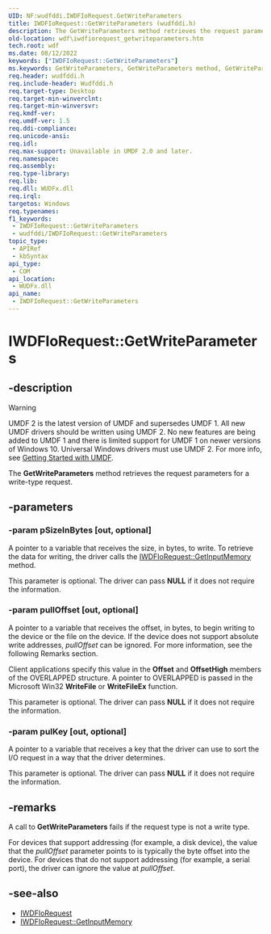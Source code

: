```yaml
---
UID: NF:wudfddi.IWDFIoRequest.GetWriteParameters
title: IWDFIoRequest::GetWriteParameters (wudfddi.h)
description: The GetWriteParameters method retrieves the request parameters for a write-type request.
old-location: wdf\iwdfiorequest_getwriteparameters.htm
tech.root: wdf
ms.date: 08/12/2022
keywords: ["IWDFIoRequest::GetWriteParameters"]
ms.keywords: GetWriteParameters, GetWriteParameters method, GetWriteParameters method,IWDFIoRequest interface, IWDFIoRequest interface,GetWriteParameters method, IWDFIoRequest.GetWriteParameters, IWDFIoRequest::GetWriteParameters, UMDFRequestObjectRef_1aa8b098-4652-435b-beb7-5b7be69fd5d0.xml, umdf.iwdfiorequest_getwriteparameters, wdf.iwdfiorequest_getwriteparameters, wudfddi/IWDFIoRequest::GetWriteParameters
req.header: wudfddi.h
req.include-header: Wudfddi.h
req.target-type: Desktop
req.target-min-winverclnt: 
req.target-min-winversvr: 
req.kmdf-ver: 
req.umdf-ver: 1.5
req.ddi-compliance: 
req.unicode-ansi: 
req.idl: 
req.max-support: Unavailable in UMDF 2.0 and later.
req.namespace: 
req.assembly: 
req.type-library: 
req.lib: 
req.dll: WUDFx.dll
req.irql: 
targetos: Windows
req.typenames: 
f1_keywords:
 - IWDFIoRequest::GetWriteParameters
 - wudfddi/IWDFIoRequest::GetWriteParameters
topic_type:
 - APIRef
 - kbSyntax
api_type:
 - COM
api_location:
 - WUDFx.dll
api_name:
 - IWDFIoRequest::GetWriteParameters
---
```


# IWDFIoRequest::GetWriteParameters

## -description

> [!WARNING]
> UMDF 2 is the latest version of UMDF and supersedes UMDF 1. All new UMDF drivers should be written using UMDF 2. No new features are being added to UMDF 1 and there is limited support for UMDF 1 on newer versions of Windows 10. Universal Windows drivers must use UMDF 2. For more info, see [Getting Started with UMDF](/windows-hardware/drivers/wdf/getting-started-with-umdf-version-2).

The **GetWriteParameters** method retrieves the request parameters for a write-type request.

## -parameters

### -param pSizeInBytes [out, optional]

A pointer to a variable that receives the size, in bytes, to write. To retrieve the data for writing, the driver calls the [IWDFIoRequest::GetInputMemory](./nf-wudfddi-iwdfiorequest-getinputmemory.md) method.

This parameter is optional. The driver can pass **NULL** if it does not require the information.

### -param pullOffset [out, optional]

A pointer to a variable that receives the offset, in bytes, to begin writing to the device or the file on the device. If the device does not support absolute write addresses, *pullOffset* can be ignored. For more information, see the following Remarks section.

Client applications specify this value in the **Offset** and **OffsetHigh** members of the OVERLAPPED structure. A pointer to OVERLAPPED is passed in the Microsoft Win32 **WriteFile** or **WriteFileEx** function.

This parameter is optional. The driver can pass **NULL** if it does not require the information.

### -param pulKey [out, optional]

A pointer to a variable that receives a key that the driver can use to sort the I/O request in a way that the driver determines.

This parameter is optional. The driver can pass **NULL** if it does not require the information.

## -remarks

A call to **GetWriteParameters** fails if the request type is not a write type.

For devices that support addressing (for example, a disk device), the value that the *pullOffset* parameter points to is typically the byte offset into the device. For devices that do not support addressing (for example, a serial port), the driver can ignore the value at *pullOffset*.

## -see-also

- [IWDFIoRequest](./nn-wudfddi-iwdfiorequest.md)
- [IWDFIoRequest::GetInputMemory](./nf-wudfddi-iwdfiorequest-getinputmemory.md)
